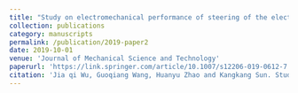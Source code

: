 ```yaml
---
title: "Study on electromechanical performance of steering of the electric articulated tracked vehicles"
collection: publications
category: manuscripts
permalink: /publication/2019-paper2
date: 2019-10-01
venue: 'Journal of Mechanical Science and Technology'
paperurl: 'https://link.springer.com/article/10.1007/s12206-019-0612-7'
citation: 'Jia qi Wu, Guoqiang Wang, Huanyu Zhao and Kangkang Sun. Study on electromechanical performance of steering of the electric articulated tracked vehicles[J]. Journal of Mechanical Science and Technology, 2019, 33: 3171-3185. (Correspongding Author, IF: 1.7)'
---
```

